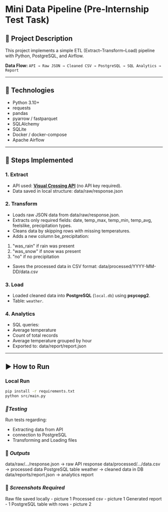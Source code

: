 # Mini Data Pipeline (Pre-Internship Test Task)

## 📌 Project Description
This project implements a simple ETL (Extract–Transform–Load) pipeline with Python, PostgreSQL, and Airflow.

**Data Flow:**
`API → Raw JSON → Cleaned CSV → PostgreSQL → SQL Analytics → Report`

---

## 🔧 Technologies
- Python 3.10+
- requests
- pandas
- pyarrow / fastparquet
- SQLAlchemy
- SQLite
- Docker / docker-compose
- Apache Airflow

---

## 🚀 Steps Implemented

### 1. Extract
- API used: **[Visual Crossing API](https://www.visualcrossing.com/)** (no API key required).
- Data saved in local structure:
data/raw/response.json


### 2. Transform
- Loads raw JSON data from data/raw/response.json.
- Extracts only required fields:
    date, temp_max, temp_min, temp_avg, feelslike, precipitation types.
- Cleans data by skipping rows with missing temperatures.
- Adds a new column be_precipitation:
1) "was_rain" if rain was present
2) "was_snow" if snow was present
3) "no" if no precipitation
- Saves the processed data in CSV format:
data/processed/YYYY-MM-DD/data.csv


### 3. Load
- Loaded cleaned data into **PostgreSQL** (`local.db`) using **psycopg2**.
- Table: `weather`.

### 4. Analytics
- SQL queries:
- Average temperature
- Count of total records
- Average temperature grouped by hour
- Exported to:
data/report/report.json

---

## ▶️ How to Run
### **Local Run**
```bash
pip install -r requirements.txt
python src/main.py
```

### **_🧪Testing_**
Run tests regarding:
- Extracting data from API
- connection to PostgreSQL
- Transforming and Loading files 

### 📂 _**Outputs**_
data/raw/.../response.json → raw API response
data/processed/.../data.csv → processed data
PostgreSQL table weather → cleaned data in DB
data/reports/report.json → analytics report

### 📸  **_Screenshots Required_**
Raw file saved locally - picture 1
Processed csv - picture 1
Generated report - 1
PostgreSQL table with rows - picture 2 